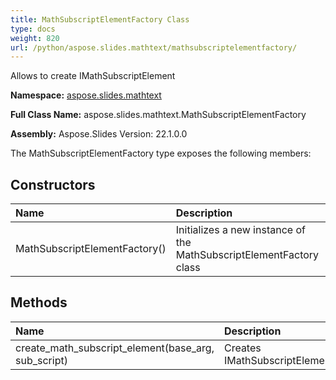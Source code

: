 ```yaml
---
title: MathSubscriptElementFactory Class
type: docs
weight: 820
url: /python/aspose.slides.mathtext/mathsubscriptelementfactory/
---
```


Allows to create IMathSubscriptElement

**Namespace:** [aspose.slides.mathtext](/python/aspose.slides.mathtext/)

**Full Class Name:** aspose.slides.mathtext.MathSubscriptElementFactory

**Assembly:**  Aspose.Slides Version: 22.1.0.0

The MathSubscriptElementFactory type exposes the following members:
## **Constructors**
|**Name**|**Description**|
| :- | :- |
|MathSubscriptElementFactory()|Initializes a new instance of the MathSubscriptElementFactory class|
## **Methods**
|**Name**|**Description**|
| :- | :- |
|create_math_subscript_element(base_arg, sub_script)|Creates IMathSubscriptElement|
